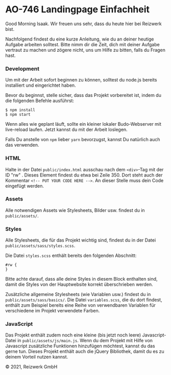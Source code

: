 # AO-746 Landingpage Einfachheit

Good Morning Isaak. Wir freuen uns sehr, dass du heute hier bei Reizwerk bist.

Nachfolgend findest du eine kurze Anleitung, wie du an deiner heutige Aufgabe arbeiten solltest. Bitte nimm dir die Zeit, dich mit deiner Aufgabe vertraut zu machen und zögere nicht, uns um Hilfe zu bitten, falls du Fragen hast.

### Development

Um mit der Arbeit sofort beginnen zu können, solltest du node.js bereits installiert und eingerichtet haben.

Bevor du beginnst, stelle sicher, dass das Projekt vorbereitet ist, indem du die folgenden Befehle ausführst:

```
$ npm install
$ npm start
```

Wenn alles wie geplant läuft, sollte ein kleiner lokaler Budo-Webserver mit live-reload laufen. Jetzt kannst du mit der Arbeit loslegen.

Falls Du anstelle von `npm` lieber `yarn` bevorzugst, kannst Du natürlich auch das verwenden.

### HTML

Halte in der Datei `public/index.html` ausschau nach dem `<div>`-Tag mit der ID "rw" . Dieses Element findest du etwa bei Zeile 350. Dort steht auch der Kommentar `<!-- PUT YOUR CODE HERE -->`. An dieser Stelle muss dein Code eingefügt werden.

### Assets

Alle notwendigen Assets wie Stylesheets, Bilder usw. findest du in `public/assets/`.

### Styles

Alle Stylesheets, die für das Projekt wichtig sind, findest du in der Datei `public/assets/sass/styles.scss`.

Die Datei `styles.scss` enthält bereits den folgenden Abschnitt:

```
#rw {
}
```

Bitte achte darauf, dass alle deine Styles in diesem Block enthalten sind, damit die Styles von der Hauptwebsite korrekt überschrieben werden.

Zusätzliche allgemeine Stylesheets (wie Variablen usw.) findest du in `public/assets/sass/basics/`. Die Datei `variables.scss`, die du dort findest, enthält zum Beispiel bereits eine Reihe von verwendbaren Variablen für verschiedene im Projekt verwendete Farben.

### JavaScript

Das Projekt enthält zudem noch eine kleine (bis jetzt noch leere) Javascript-Datei in `public/assets/js/main.js`. Wenn du dem Projekt mit Hilfe von Javascript zusätzliche Funktionen hinzufügen möchtest, kannst du das gerne tun. Dieses Projekt enthält auch die jQuery Bibliothek, damit du es zu deinem Vorteil nutzen kannst.

&copy; 2021, Reizwerk GmbH
